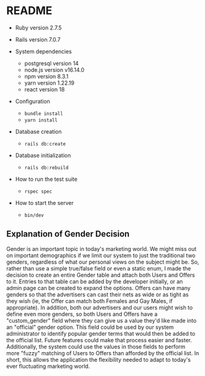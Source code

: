 # README

* Ruby version
2.7.5

* Rails version
7.0.7

* System dependencies
  * postgresql version 14
  * node.js version v16.14.0
  * npm version 8.3.1
  * yarn version 1.22.19
  * react version 18

* Configuration
  * `bundle install`
  * `yarn install`

* Database creation
  * `rails db:create`

* Database initialization
  * `rails db:rebuild`

* How to run the test suite
  * `rspec spec`

* How to start the server
  * `bin/dev`

## Explanation of Gender Decision

Gender is an important topic in today's marketing world. We might miss out on important demographics if we limit our system to just the traditional two genders, regardless of what our personal views on the subject might be. So, rather than use a simple true/false field or even a static enum, I made the decision to create an entire Gender table and attach both Users and Offers to it. Entries to that table can be added by the developer initially, or an admin page can be created to expand the options. Offers can have many genders so that the advertisers can cast their nets as wide or as tight as they wish (ie, the Offer can match both Females and Gay Males, if appropriate). In addition, both our advertisers and our users might wish to define even more genders, so both Users and Offers have a "custom_gender" field where they can give us a value they'd like made into an "official" gender option. This field could be used by our system administrator to identify popular gender terms that would then be added to the official list. Future features could make that process easier and faster. Additionally, the system could use the values in those fields to perform more "fuzzy" matching of Users to Offers than afforded by the official list. In short, this allows the application the flexibility needed to adapt to today's ever fluctuating marketing world.
